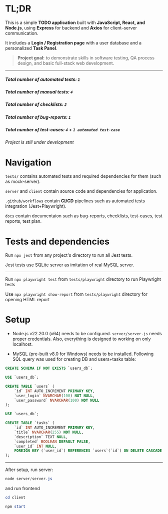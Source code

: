 # TL;DR

This is a simple **TODO application** built with **JavaScript, React, and Node.js**, using **Express** for backend and **Axios** for client–server communication.

It includes a **Login / Registration page** with a user database and a personalized **Task Panel**.

> **Project goal:** to demonstrate skills in software testing, QA process design, and basic full-stack web development.

---

##### Total number of automated tests: `1`

##### Total number of manual tests: `4`

##### Total number of checklists: `2`

##### Total number of bug-reports: `1`

##### Total number of test-cases: `4` + `1 automated test-case`

_Project is still under development_

# Navigation

`tests/` contains automated tests and required dependencies for them (such as mock-server).

`server` and `client` contain source code and dependencies for application.

`.github/workflows` contain **CI/CD** pipelines such as automated tests integration (Jest+Playwright).

`docs` contain documentaion such as bug-reports, checklists, test-cases, test reports, test plan.

# Tests and dependencies

Run `npx jest` from any project's directory to run all Jest tests.

Jest tests use SQLite server as imitation of real MySQL server.

---

Run `npx playwright test` from `tests/playwright` directory to run Playwright tests

Use `npx playwright show-report` from `tests/playwright` directory for opening HTML report


# Setup

- Node.js v22.20.0 (x64) needs to be configured. `server/server.js` needs proper credentials. Also, everything is designed to working on only localhost.

- MySQL (pre-built v8.0 for Windows) needs to be installed. Following SQL query was used for creating DB and users+tasks table:

```sql
CREATE SCHEMA IF NOT EXISTS `users_db`;

USE `users_db`;

CREATE TABLE `users` (
    `id` INT AUTO_INCREMENT PRIMARY KEY,
    `user_login` NVARCHAR(100) NOT NULL,
    `user_password` NVARCHAR(100) NOT NULL
);
```

```sql
USE `users_db`;

CREATE TABLE `tasks` (
    `id` INT AUTO_INCREMENT PRIMARY KEY,
    `title` NVARCHAR(255) NOT NULL,
    `description` TEXT NULL,
    `completed` BOOLEAN DEFAULT FALSE,
    `user_id` INT NULL,
    FOREIGN KEY (`user_id`) REFERENCES `users`(`id`) ON DELETE CASCADE
);
```

---

After setup, run server:

```powershell
node server/server.js
```

and run frontend

```powershell
cd client

npm start
```

